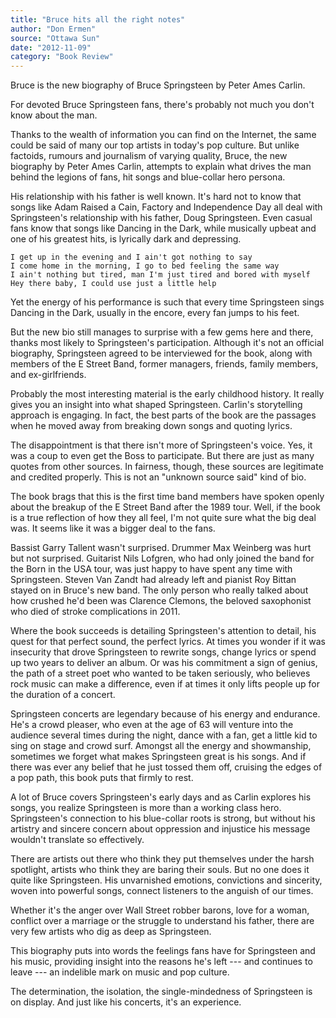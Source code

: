 ```yaml
---
title: "Bruce hits all the right notes"
author: "Don Ermen"
source: "Ottawa Sun"
date: "2012-11-09"
category: "Book Review"
---
```


Bruce is the new biography of Bruce Springsteen by Peter Ames Carlin.

For devoted Bruce Springsteen fans, there's probably not much you don't know about the man.

Thanks to the wealth of information you can find on the Internet, the same could be said of many our top artists in today's pop culture. But unlike factoids, rumours and journalism of varying quality, Bruce, the new biography by Peter Ames Carlin, attempts to explain what drives the man behind the legions of fans, hit songs and blue-collar hero persona.

His relationship with his father is well known. It's hard not to know that songs like Adam Raised a Cain, Factory and Independence Day all deal with Springsteen's relationship with his father, Doug Springsteen. Even casual fans know that songs like Dancing in the Dark, while musically upbeat and one of his greatest hits, is lyrically dark and depressing.

```
I get up in the evening and I ain't got nothing to say
I come home in the morning, I go to bed feeling the same way
I ain't nothing but tired, man I'm just tired and bored with myself
Hey there baby, I could use just a little help
```

Yet the energy of his performance is such that every time Springsteen sings Dancing in the Dark, usually in the encore, every fan jumps to his feet.

But the new bio still manages to surprise with a few gems here and there, thanks most likely to Springsteen's participation. Although it's not an official biography, Springsteen agreed to be interviewed for the book, along with members of the E Street Band, former managers, friends, family members, and ex-girlfriends.

Probably the most interesting material is the early childhood history. It really gives you an insight into what shaped Springsteen. Carlin's storytelling approach is engaging. In fact, the best parts of the book are the passages when he moved away from breaking down songs and quoting lyrics.

The disappointment is that there isn't more of Springsteen's voice. Yes, it was a coup to even get the Boss to participate. But there are just as many quotes from other sources. In fairness, though, these sources are legitimate and credited properly. This is not an "unknown source said" kind of bio.

The book brags that this is the first time band members have spoken openly about the breakup of the E Street Band after the 1989 tour. Well, if the book is a true reflection of how they all feel, I'm not quite sure what the big deal was. It seems like it was a bigger deal to the fans.

Bassist Garry Tallent wasn't surprised. Drummer Max Weinberg was hurt but not surprised. Guitarist Nils Lofgren, who had only joined the band for the Born in the USA tour, was just happy to have spent any time with Springsteen. Steven Van Zandt had already left and pianist Roy Bittan stayed on in Bruce's new band. The only person who really talked about how crushed he'd been was Clarence Clemons, the beloved saxophonist who died of stroke complications in 2011.

Where the book succeeds is detailing Springsteen's attention to detail, his quest for that perfect sound, the perfect lyrics. At times you wonder if it was insecurity that drove Springsteen to rewrite songs, change lyrics or spend up two years to deliver an album. Or was his commitment a sign of genius, the path of a street poet who wanted to be taken seriously, who believes rock music can make a difference, even if at times it only lifts people up for the duration of a concert.

Springsteen concerts are legendary because of his energy and endurance. He's a crowd pleaser, who even at the age of 63 will venture into the audience several times during the night, dance with a fan, get a little kid to sing on stage and crowd surf. Amongst all the energy and showmanship, sometimes we forget what makes Springsteen great is his songs. And if there was ever any belief that he just tossed them off, cruising the edges of a pop path, this book puts that firmly to rest.

A lot of Bruce covers Springsteen's early days and as Carlin explores his songs, you realize Springsteen is more than a working class hero. Springsteen's connection to his blue-collar roots is strong, but without his artistry and sincere concern about oppression and injustice his message wouldn't translate so effectively.

There are artists out there who think they put themselves under the harsh spotlight, artists who think they are baring their souls. But no one does it quite like Springsteen. His unvarnished emotions, convictions and sincerity, woven into powerful songs, connect listeners to the anguish of our times.

Whether it's the anger over Wall Street robber barons, love for a woman, conflict over a marriage or the struggle to understand his father, there are very few artists who dig as deep as Springsteen.

This biography puts into words the feelings fans have for Springsteen and his music, providing insight into the reasons he's left --- and continues to leave --- an indelible mark on music and pop culture.

The determination, the isolation, the single-mindedness of Springsteen is on display. And just like his concerts, it's an experience.
